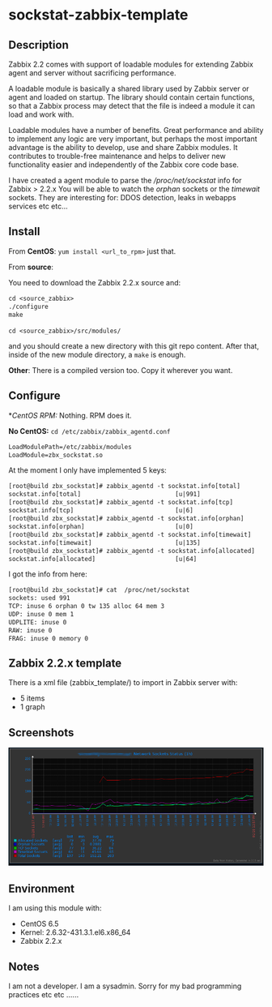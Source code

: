 sockstat-zabbix-template
=====================

Description
-----------

Zabbix 2.2 comes with support of loadable modules for extending Zabbix agent and server without sacrificing performance.

A loadable module is basically a shared library used by Zabbix server or agent and loaded on startup. The library should contain certain functions, so that a Zabbix process may detect that the file is indeed a module it can load and work with.

Loadable modules have a number of benefits. Great performance and ability to implement any logic are very important, but perhaps the most important advantage is the ability to develop, use and share Zabbix modules. It contributes to trouble-free maintenance and helps to deliver new functionality easier and independently of the Zabbix core code base.

I have created a agent module to parse the */proc/net/sockstat* info for Zabbix > 2.2.x
You will be able to watch the *orphan* sockets or the *timewait* sockets. They are interesting for: DDOS detection, leaks in webapps services etc etc...


Install
-------

From **CentOS**: `yum install <url_to_rpm>` just that.

From **source**:

You need to download the Zabbix 2.2.x source and:

```
cd <source_zabbix>
./configure
make

cd <source_zabbix>/src/modules/ 
```

and you should create a new directory with this git repo content. After that, inside of the new module directory, a `make` is enough.

**Other**: There is a compiled version too. Copy it wherever you want.


Configure
---------

**CentOS RPM:* Nothing. RPM does it.


**No CentOS:** `cd /etc/zabbix/zabbix_agentd.conf`

```
LoadModulePath=/etc/zabbix/modules
LoadModule=zbx_sockstat.so
```

At the moment I only have implemented 5 keys:

```
[root@build zbx_sockstat]# zabbix_agentd -t sockstat.info[total]
sockstat.info[total]                          [u|991]
[root@build zbx_sockstat]# zabbix_agentd -t sockstat.info[tcp]
sockstat.info[tcp]                            [u|6]
[root@build zbx_sockstat]# zabbix_agentd -t sockstat.info[orphan]
sockstat.info[orphan]                         [u|0]
[root@build zbx_sockstat]# zabbix_agentd -t sockstat.info[timewait]
sockstat.info[timewait]                       [u|135]
[root@build zbx_sockstat]# zabbix_agentd -t sockstat.info[allocated]
sockstat.info[allocated]                      [u|64]
```
I got the info from here:

```
[root@build zbx_sockstat]# cat  /proc/net/sockstat
sockets: used 991
TCP: inuse 6 orphan 0 tw 135 alloc 64 mem 3
UDP: inuse 0 mem 1
UDPLITE: inuse 0
RAW: inuse 0
FRAG: inuse 0 memory 0
```

Zabbix 2.2.x template
---------------------

There is a xml file (zabbix_template/) to import in Zabbix server with:

* 5 items
* 1 graph

Screenshots
-----------
![Screenshot](img/zabbix-sockstat.png)


Environment
-----------

I am using this module with:

* CentOS 6.5
* Kernel: 2.6.32-431.3.1.el6.x86_64
* Zabbix 2.2.x

Notes
-----

I am not a developer. I am a sysadmin. Sorry for my bad programming practices etc etc ......
